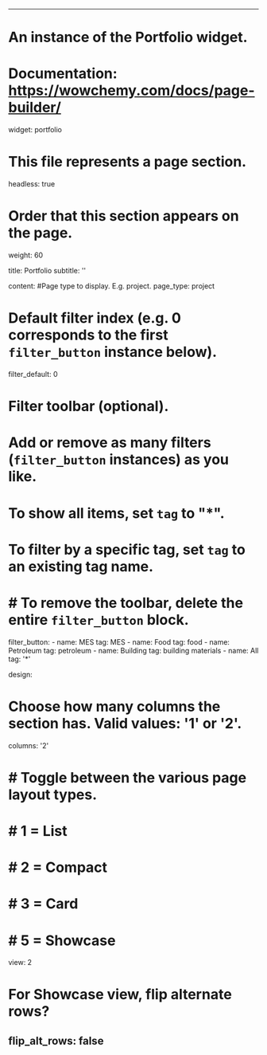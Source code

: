  ---
# An instance of the Portfolio widget.
# Documentation: https://wowchemy.com/docs/page-builder/
widget: portfolio

# This file represents a page section.
headless: true

# Order that this section appears on the page.
weight: 60

title: Portfolio
subtitle: ''

content:
#Page type to display. E.g. project.
  page_type: project

# Default filter index (e.g. 0 corresponds to the first `filter_button` instance below).
  filter_default: 0

# Filter toolbar (optional).
# Add or remove as many filters (`filter_button` instances) as you like.
# To show all items, set `tag` to "*".
# To filter by a specific tag, set `tag` to an existing tag name.
#   # To remove the toolbar, delete the entire `filter_button` block.
  filter_button:
    - name: MES
      tag: MES
    - name: Food
      tag: food
    - name: Petroleum
      tag: petroleum
    - name: Building
      tag: building materials
    - name: All
      tag: '*'

design:
# Choose how many columns the section has. Valid values: '1' or '2'.
  columns: '2'
  
#   # Toggle between the various page layout types.
#   #   1 = List
#   #   2 = Compact
#   #   3 = Card
#   #   5 = Showcase
  view: 2

# For Showcase view, flip alternate rows?
  flip_alt_rows: false
---
